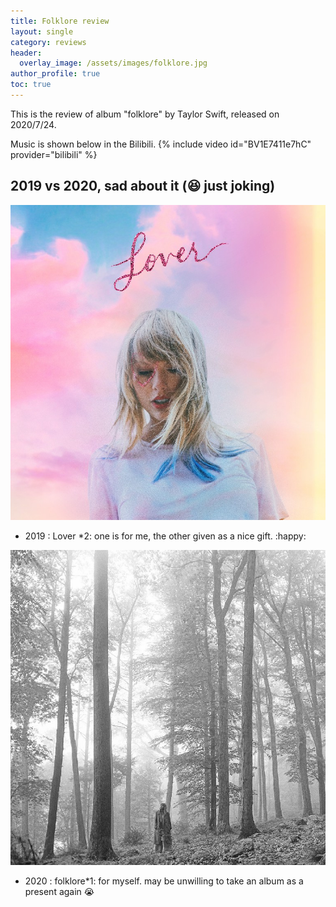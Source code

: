```yaml
---
title: Folklore review
layout: single
category: reviews
header:
  overlay_image: /assets/images/folklore.jpg
author_profile: true
toc: true
---
```

This is the review of album "folklore" by Taylor Swift, released on 2020/7/24.

Music is shown below in the Bilibili.
{% include video id="BV1E7411e7hC" provider="bilibili" %}

## 2019 vs 2020, sad about it (:laughing: just joking)
<img src="/assets/images/lover.jpg" alt="lover" />

* 2019 : Lover *2: one is for me, the other given as a nice gift. :happy:

<img src="/assets/images/folklore.jpg" alt="folklore" />

* 2020 : folklore*1: for myself. may be unwilling to take an album as a present again :sob:

